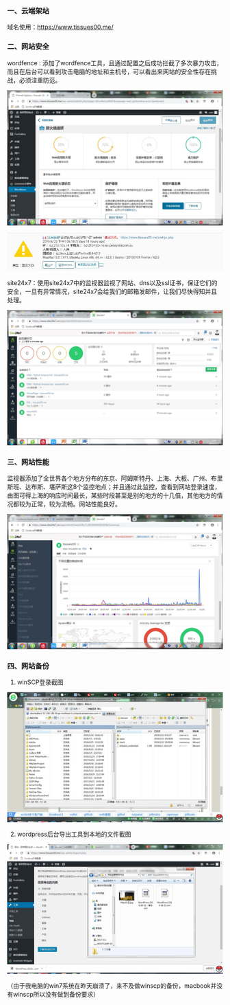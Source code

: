 ### 一、云端架站
域名使用：https://www.tissues00.me/
### 二、网站安全
wordfence : 添加了wordfence工具，且通过配置之后成功拦截了多次暴力攻击，而且在后台可以看到攻击电脑的地址和主机号，可以看出来网站的安全性存在挑战，必须注重防范。

![image](https://github.com/tissues00/tissues00.me/blob/master/images/wordfence%E9%98%B2%E7%81%AB%E5%A2%99.jpg)

![image](https://github.com/tissues00/tissues00.me/blob/master/images/%E6%B3%95%E5%9B%BD%E5%B7%B4%E9%BB%8E%E7%9A%84%E6%94%BB%E5%87%BB.jpg)

site24x7：使用site24x7中的监视器监视了网站、dns以及ssl证书，保证它们的安全，一旦有异常情况，site24x7会给我们的邮箱发邮件，让我们尽快得知并且处理。

![image](https://github.com/tissues00/tissues00.me/blob/master/images/site24x7%E7%9B%91%E8%A7%86%E5%99%A8.jpg)

### 三、网站性能
监视器添加了全世界各个地方分布的东京、阿姆斯特丹、上海、大板、广州、布里斯班、达布斯、堪萨斯这8个监控地点；并且通过此监控，查看到网站登录速度，由图可得上海的响应时间最长，某些时段甚至是别的地方的十几倍，其他地方的情况都较为正常，较为流畅。网站性能良好。

![image](https://github.com/tissues00/tissues00.me/blob/master/images/site24x78%E4%B8%AA%E5%9C%B0%E6%96%B9.jpg)

### 四、网站备份
1. winSCP登录截图

![image](https://github.com/tissues00/tissues00.me/blob/master/images/winscp%E7%99%BB%E5%BD%95%E6%88%90%E5%8A%9F.jpg)

2. wordpress后台导出工具到本地的文件截图

![image](https://github.com/tissues00/tissues00.me/blob/master/images/wordpress%E5%90%8E%E5%8F%B0%E5%A4%87%E4%BB%BD.jpg)

（由于我电脑的win7系统在昨天崩溃了，来不及做winscp的备份，macbook并没有winscp所以没有做到备份要求）